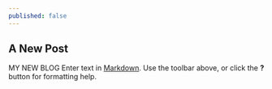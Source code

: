 ```yaml
---
published: false
---
```

## A New Post
MY NEW BLOG
Enter text in [Markdown](http://daringfireball.net/projects/markdown/). Use the toolbar above, or click the **?** button for formatting help.
